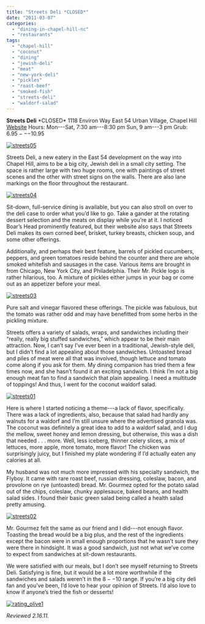 ```yaml
---
title: "Streets Deli *CLOSED*"
date: "2011-03-07"
categories: 
  - "dining-in-chapel-hill-nc"
  - "restaurants"
tags: 
  - "chapel-hill"
  - "coconut"
  - "dining"
  - "jewish-deli"
  - "meat"
  - "new-york-deli"
  - "pickles"
  - "roast-beef"
  - "smoked-fish"
  - "streets-deli"
  - "waldorf-salad"
---
```


**Streets Deli** \*CLOSED\* 1118 Environ Way East 54 Urban Village, Chapel Hill [Website](http://www.streetsdeli.com/) Hours: Mon---Sat, 7:30 am---8:30 pm Sun, 9 am---3 pm Grub: $6.95---$10.95

[![](http://s3.amazonaws.com/thegourmez-wpmedia/2011/02/streets05.jpg "streets05")](http://s3.amazonaws.com/thegourmez-wpmedia/2011/02/streets05.jpg)

Streets Deli, a new eatery in the East 54 development on the way into Chapel Hill, aims to be a big city, Jewish deli in a small city setting. The space is rather large with two huge rooms, one with paintings of street scenes and the other with street signs on the walls. There are also lane markings on the floor throughout the restaurant.

[![](http://s3.amazonaws.com/thegourmez-wpmedia/2011/02/streets04.jpg "streets04")](http://s3.amazonaws.com/thegourmez-wpmedia/2011/02/streets04.jpg)

Sit-down, full-service dining is available, but you can also stroll on over to the deli case to order what you’d like to go. Take a gander at the rotating dessert selection and the meats on display while you’re at it. I noticed Boar’s Head prominently featured, but their website also says that Streets Deli makes its own corned beef, brisket, turkey breasts, chicken soup, and some other offerings.

Additionally, and perhaps their best feature, barrels of pickled cucumbers, peppers, and green tomatoes reside behind the counter and there are whole smoked whitefish and sausages in the case. Various items are brought in from Chicago, New York City, and Philadelphia. Their Mr. Pickle logo is rather hilarious, too. A mixture of pickles either jumps in your bag or come out as an appetizer before your meal.

[![](http://s3.amazonaws.com/thegourmez-wpmedia/2011/02/streets03.jpg "streets03")](http://s3.amazonaws.com/thegourmez-wpmedia/2011/02/streets03.jpg)

Pure salt and vinegar flavored these offerings. The pickle was fabulous, but the tomato was rather odd and may have benefitted from some herbs in the pickling mixture.

Streets offers a variety of salads, wraps, and sandwiches including their “really, really big stuffed sandwiches,” which appear to be their main attraction. Now, I can’t say I’ve ever been in a traditional, Jewish-style deli, but I didn’t find a lot appealing about those sandwiches. Untoasted bread and piles of meat were all that was involved, though lettuce and tomato come along if you ask for them. My dining companion has tried them a few times now, and she hasn’t found it an exciting sandwich. I think I’m not a big enough meat fan to find a sandwich that plain appealing. I need a multitude of toppings! And thus, I went for the coconut waldorf salad.

[![](http://s3.amazonaws.com/thegourmez-wpmedia/2011/02/streets01.jpg "streets01")](http://s3.amazonaws.com/thegourmez-wpmedia/2011/02/streets01.jpg)

Here is where I started noticing a theme---a lack of flavor, specifically. There was a lack of ingredients, also, because that salad had hardly any walnuts for a waldorf and I’m still unsure where the advertised granola was. The coconut was definitely a great idea to add to a waldorf salad, and I dug the mellow, sweet honey and lemon dressing, but otherwise, this was a dish that needed . . . more. Well, less iceberg, thinner celery slices, a mix of lettuces, more apple, more tomato, more flavor! The chicken was surprisingly juicy, but I finished my plate wondering if I’d actually eaten any calories at all.

My husband was not much more impressed with his specialty sandwich, the Flyboy. It came with rare roast beef, russian dressing, coleslaw, bacon, and provolone on rye (untoasted) bread. Mr. Gourmez opted for the potato salad out of the chips, coleslaw, chunky applesauce, baked beans, and health salad sides. I found their basic green salad being called a health salad pretty amusing.

[![](http://s3.amazonaws.com/thegourmez-wpmedia/2011/02/streets02.jpg "streets02")](http://s3.amazonaws.com/thegourmez-wpmedia/2011/02/streets02.jpg)

Mr. Gourmez felt the same as our friend and I did---not enough flavor. Toasting the bread would be a big plus, and the rest of the ingredients except the bacon were in small enough proportions that he wasn’t sure they were there in hindsight. It was a good sandwich, just not what we’ve come to expect from sandwiches at sit-down restaurants.

We were satisfied with our meals, but I don’t see myself returning to Streets Deli. Satisfying is fine, but it would be a lot more worthwhile if the sandwiches and salads weren’t in the $8--$10 range. If you’re a big city deli fan and you’ve been, I’d love to hear your opinion of Streets. I’d also love to know if anyone’s tried the fish or desserts!

[![](http://s3.amazonaws.com/thegourmez-wpmedia/2009/04/rating_olive1.gif "rating_olive1")](http://s3.amazonaws.com/thegourmez-wpmedia/2009/04/rating_olive1.gif)

_Reviewed 2.16.11._
